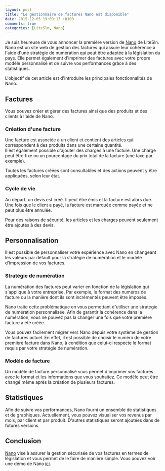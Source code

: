 ```yaml
---
layout: post
title: "Le gestionnaire de factures Nano est disponible"
date: 2015-12-05 19:09:13 +0100
comments: true
categories: [LiteSln, Nano]
---
```

Je suis heureuse de vous annoncer la première version de [Nano](https://nano.litesln.com) de LiteSln. Nano est un site web de gestion des factures qui assure leur cohérence à l'aide d'une stratégie de numération qui peut être adaptée à la législation du pays. Elle permet également d'imprimer des factures avec votre propre modèle personnalisé et de suivre vos performances grâce à des statistiques.

L'objectif de cet article est d'introduire les principales fonctionnalités de Nano.

<!-- more -->

## Factures

Vous pouvez créer et gérer des factures ainsi que des produits et des clients à l'aide de Nano.

### Création d'une facture

Une facture est associée à un client et contient des articles qui correspondent à des produits dans une certaine quantité.  
Il est également possible d'ajouter des charges à une facture. Une charge peut être fixe ou un pourcentage du prix total de la facture (une taxe par exemple).

Toutes les factures créées sont consultables et des actions peuvent y être appliquées, selon leur état.

### Cycle de vie

Au départ, un devis est créé. Il peut être émis et la facture est alors due. Une fois que le client a payé, la facture est marquée comme payée et ne peut plus être annulée.

Pour des raisons de sécurité, les articles et les charges peuvent seulement être ajoutés à des devis.

## Personnalisation

Il est possible de personnaliser votre expérience avec Nano en changeant les valeurs par défault pour la stratégie de numération et le modèle d'impression de vos factures.

### Stratégie de numération

La numération des factures peut varier en fonction de la législation qui s'applique à votre entreprise.
Par exemple, le format des numéros de facture ou la manière dont ils sont incrémentés peuvent être imposés.

Nano traite cette problématique en vous permettant d'utiliser une stratégie de numération personnalisée. Afin de garantir la cohérence dans la numération, vous ne pouvez pas la changer une fois que votre première facture a été créée.

Vous pouvez facilement migrer vers Nano depuis votre système de gestion de factures actuel. En effet, il est possible de choisir le numéro de votre première facture dans Nano, à condition que celui-ci respecte le format requis par votre stratégie de numération.

### Modèle de facture

Un modèle de facture personnalisé vous permet d'imprimer vos factures avec le format et les informations que vous souhaitez. Ce modèle peut être changé même après la création de plusieurs factures.

## Statistiques

Afin de suivre vos performances, Nano fourni un ensemble de statistiques et de graphiques.
Actuellement, vous pouvez visualiser vos revenus par mois, par client et par produit. D'autres statistiques seront ajoutées dans de futures versions.

## Conclusion

[Nano](https://nano.litesln.com) vise à assurer la gestion sécurisée de vos factures en termes de législation et vous permet de le faire de manière simple. Vous pouvez voir une démo de Nano [ici](https://www.youtube.com/watch?v=jWs6Qh3xLKY).